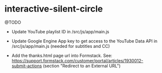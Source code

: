 # interactive-silent-circle


@TODO

- Update YouTube playlist ID in /src/js/app/main.js

- Update Google Engine App key to get access to the YouTube Data API in /src/js/app/main.js (needed for subtitles and CC)

- Add the thanks.html page url into Formstack.
See: https://support.formstack.com/customer/portal/articles/1930012-submit-actions (section "Redirect to an External URL")